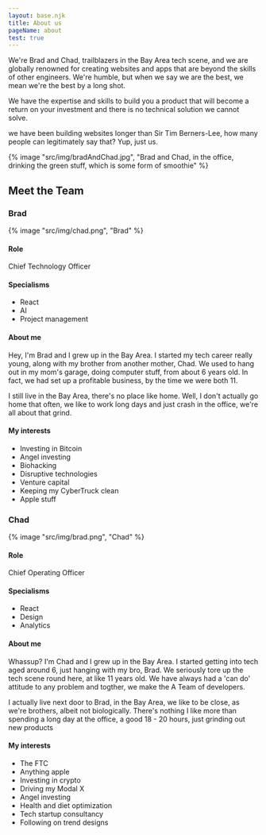 ```yaml
---
layout: base.njk
title: About us
pageName: about
test: true
---
```

<div class="main__container">
<p>We're Brad and Chad, trailblazers in the Bay Area tech scene, and we are globally renowned for creating websites and apps that are beyond the skills of other engineers. We're humble, but when we say we are the best, we mean we're the best by a long shot.</p>
<p>We have the expertise and skills to build you a product that will become a return on your investment and there is no technical solution we cannot solve.</p>
<p>we have been building websites longer than Sir Tim Berners-Lee, how many people can legitimately say that? Yup, just us.</p>
{% image "src/img/bradAndChad.jpg", "Brad and Chad, in the office, drinking the green stuff, which is some form of smoothie" %}
</div>

<h2>Meet the Team</h2>
<div class="secondary__container">
  <div class="profile" id="bradProfile">
    <div class="profile__primary">
      <h3 class="profile__main-heading">Brad</h3>
      {% image "src/img/chad.png", "Brad" %}
      <div class="profile__main-text">
        <h4 class="profile__sub-heading">Role</h4>
        <p>Chief Technology Officer</p>
        <h4 class="profile__sub-heading">Specialisms</h4>
        <ul class="profile__list">
          <li>React</li>
          <li>AI</li>
          <li>Project management</li>
        </ul>
      </div>
    </div>
    <div class="profile__details">
      <h4 class="profile__sub-heading">About me</h4>
      <p>Hey, I'm Brad and I grew up in the Bay Area. I started my tech career really young, along with my brother from another mother, Chad. We used to hang out in my mom's garage, doing computer stuff, from about 6 years old. In fact, we had set up a profitable business, by the time we were both 11.</p>
      <p>I still live in the Bay Area, there's no place like home. Well, I don't actually go home that often, we like to work long days and just crash in the office, we're all about that grind.</p>
      <h4 class="profile__sub-heading">My interests</h4>
      <ul class="profile__list">
        <li>Investing in Bitcoin</li>
        <li>Angel investing</li>
        <li>Biohacking</li>
        <li>Disruptive technologies</li>
        <li>Venture capital</li>
        <li>Keeping my CyberTruck clean</li>
        <li>Apple stuff</li>
      </ul>
   </div>
  </div>

  <div class="profile" id="chadProfile">
    <div class="profile__primary">
      <h3 class="profile__main-heading">Chad</h3>
      {% image "src/img/brad.png", "Chad" %}
      <div class="profile__main-text">
        <h4 class="profile__sub-heading">Role</h4>
        <p>Chief Operating Officer</p>
        <h4 class="profile__sub-heading">Specialisms</h4>
        <ul class="profile__list">
          <li>React</li>
          <li>Design</li>
          <li>Analytics</li>
        </ul>
      </div>
    </div>
    <div class="profile__details">
      <h4 class="profile__sub-heading">About me</h4>
      <p>Whassup? I'm Chad and I grew up in the Bay Area. I started getting into tech aged around 6, just hanging with my bro, Brad. We seriously tore up the tech scene round here, at like 11 years old. We have always had a 'can do' attitude to any problem and togther, we make the A Team of developers.</p>
      <p>I actually live next door to Brad, in the Bay Area, we like to be close, as we're brothers, albeit not biologically. There's nothing I like more than spending a long day at the office, a good 18 - 20 hours, just grinding out new products</p>
      <h4 class="profile__sub-heading">My interests</h4>
      <ul class="profile__list">
        <li>The FTC</li>
        <li>Anything apple</li>
        <li>Investing in crypto</li>
        <li>Driving my Modal X</li>
        <li>Angel investing</li>
        <li>Health and diet optimization</li>
        <li>Tech startup consultancy</li>
        <li>Following on trend designs</li>
      </ul>
    </div>
  </div>
</div>